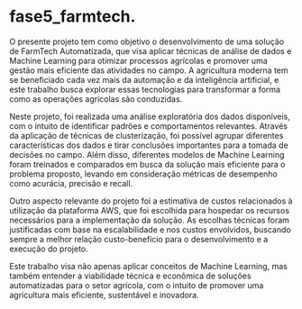 # fase5_farmtech.

O presente projeto tem como objetivo o desenvolvimento de uma solução de FarmTech Automatizada, que visa aplicar técnicas de análise de dados e Machine Learning para otimizar processos agrícolas e promover uma gestão mais eficiente das atividades no campo. A agricultura moderna tem se beneficiado cada vez mais da automação e da inteligência artificial, e este trabalho busca explorar essas tecnologias para transformar a forma como as operações agrícolas são conduzidas.

Neste projeto, foi realizada uma análise exploratória dos dados disponíveis, com o intuito de identificar padrões e comportamentos relevantes. Através da aplicação de técnicas de clusterização, foi possível agrupar diferentes características dos dados e tirar conclusões importantes para a tomada de decisões no campo. Além disso, diferentes modelos de Machine Learning foram treinados e comparados em busca da solução mais eficiente para o problema proposto, levando em consideração métricas de desempenho como acurácia, precisão e recall.

Outro aspecto relevante do projeto foi a estimativa de custos relacionados à utilização da plataforma AWS, que foi escolhida para hospedar os recursos necessários para a implementação da solução. As escolhas técnicas foram justificadas com base na escalabilidade e nos custos envolvidos, buscando sempre a melhor relação custo-benefício para o desenvolvimento e a execução do projeto.

Este trabalho visa não apenas aplicar conceitos de Machine Learning, mas também entender a viabilidade técnica e econômica de soluções automatizadas para o setor agrícola, com o intuito de promover uma agricultura mais eficiente, sustentável e inovadora.

